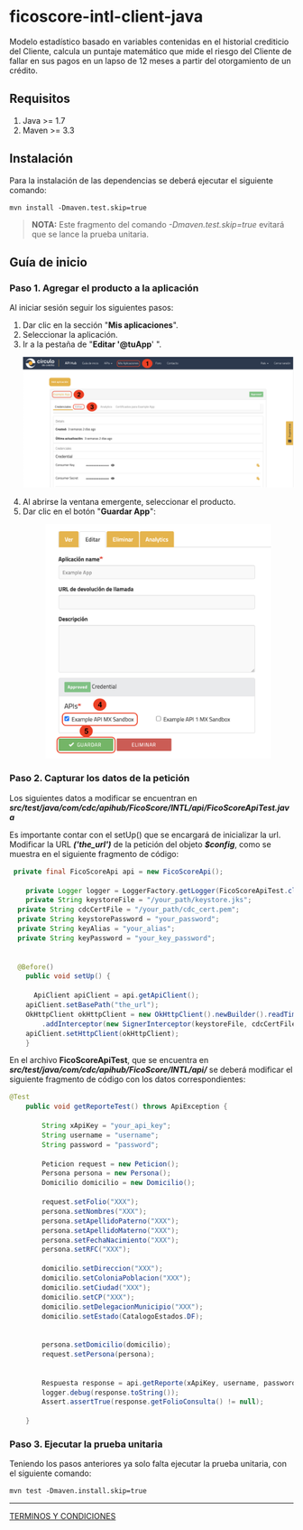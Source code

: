 # ficoscore-intl-client-java

Modelo estadístico basado en variables contenidas en el historial crediticio del Cliente, calcula un puntaje matemático que mide el riesgo del Cliente de fallar en sus pagos en un lapso de 12 meses a partir del otorgamiento de un crédito.

## Requisitos

1. Java >= 1.7
2. Maven >= 3.3

## Instalación

Para la instalación de las dependencias se deberá ejecutar el siguiente comando:

```shell
mvn install -Dmaven.test.skip=true
```

> **NOTA:** Este fragmento del comando *-Dmaven.test.skip=true* evitará que se lance la prueba unitaria.


## Guía de inicio

### Paso 1. Agregar el producto a la aplicación

Al iniciar sesión seguir los siguientes pasos:

 1. Dar clic en la sección "**Mis aplicaciones**".
 2. Seleccionar la aplicación.
 3. Ir a la pestaña de "**Editar '@tuApp**' ".
    <p align="center">
      <img src="https://github.com/APIHub-CdC/imagenes-cdc/blob/master/edit_applications.jpg" width="900">
    </p>
 4. Al abrirse la ventana emergente, seleccionar el producto.
 5. Dar clic en el botón "**Guardar App**":
    <p align="center">
      <img src="https://github.com/APIHub-CdC/imagenes-cdc/blob/master/selected_product.jpg" width="400">
    </p>

### Paso 2. Capturar los datos de la petición

Los siguientes datos a modificar se encuentran en ***src/test/java/com/cdc/apihub/FicoScore/INTL/api/FicoScoreApiTest.java***

Es importante contar con el setUp() que se encargará de inicializar la url. Modificar la URL ***('the_url')*** de la petición del objeto ***$config***, como se muestra en el siguiente fragmento de código:

```java
 private final FicoScoreApi api = new FicoScoreApi();
    
    private Logger logger = LoggerFactory.getLogger(FicoScoreApiTest.class.getName());
    private String keystoreFile = "/your_path/keystore.jks";
  private String cdcCertFile = "/your_path/cdc_cert.pem";
  private String keystorePassword = "your_password";
  private String keyAlias = "your_alias";
  private String keyPassword = "your_key_password";
    
  
  @Before()
    public void setUp() {
      
      ApiClient apiClient = api.getApiClient();
    apiClient.setBasePath("the_url");
    OkHttpClient okHttpClient = new OkHttpClient().newBuilder().readTimeout(30, TimeUnit.SECONDS)
        .addInterceptor(new SignerInterceptor(keystoreFile, cdcCertFile, keystorePassword, keyAlias, keyPassword)).build();
    apiClient.setHttpClient(okHttpClient);
    }

```

En el archivo **FicoScoreApiTest**, que se encuentra en ***src/test/java/com/cdc/apihub/FicoScore/INTL/api/*** se deberá modificar el siguiente fragmento de código con los datos correspondientes:

```java
@Test
    public void getReporteTest() throws ApiException {
       
        String xApiKey = "your_api_key";
        String username = "username";
        String password = "password";
        
        Peticion request = new Peticion();
        Persona persona = new Persona();
        Domicilio domicilio = new Domicilio();
        
        request.setFolio("XXX");
        persona.setNombres("XXX");
        persona.setApellidoPaterno("XXX");
        persona.setApellidoMaterno("XXX");
        persona.setFechaNacimiento("XXX");
        persona.setRFC("XXX");
        
        domicilio.setDireccion("XXX");
        domicilio.setColoniaPoblacion("XXX");
        domicilio.setCiudad("XXX");
        domicilio.setCP("XXX");
        domicilio.setDelegacionMunicipio("XXX");
        domicilio.setEstado(CatalogoEstados.DF);
        
        
        persona.setDomicilio(domicilio);
        request.setPersona(persona);
        
        
        Respuesta response = api.getReporte(xApiKey, username, password, request);
        logger.debug(response.toString());
        Assert.assertTrue(response.getFolioConsulta() != null);
        
    }
```

### Paso 3. Ejecutar la prueba unitaria

Teniendo los pasos anteriores ya solo falta ejecutar la prueba unitaria, con el siguiente comando:

```shell
mvn test -Dmaven.install.skip=true
```

---
[TERMINOS Y CONDICIONES](https://github.com/APIHub-CdC/licencias-cdc)